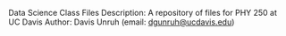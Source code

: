 Data Science Class Files
Description: A repository of files for PHY 250 at UC Davis
Author: Davis Unruh (email: dgunruh@ucdavis.edu)
